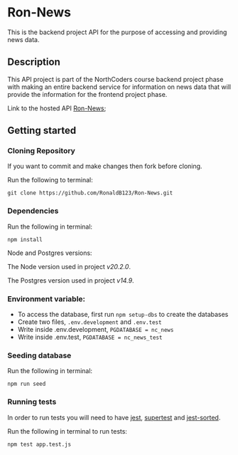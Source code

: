 # Ron-News

This is the backend project API for the purpose of accessing and providing news data.

## Description

This API project is part of the NorthCoders course backend project phase with making an entire backend service for information on news data that will provide the information for the frontend project phase.

Link to the hosted API [Ron-News](https://ron-news.onrender.com);

## Getting started

### Cloning Repository

If you want to commit and make changes then fork before cloning.

Run the following to terminal:

```
git clone https://github.com/RonaldB123/Ron-News.git
```

### Dependencies

Run the following in terminal: 

```
npm install
```

Node and Postgres versions:

The Node version used in project *v20.2.0*. 

The Postgres version used in project *v14.9*. 

### Environment variable:

- To access the database, first run `npm setup-dbs` to create the databases
- Create two files, `.env.development` and `.env.test`
- Write inside .env.development, `PGDATABASE = nc_news`
- Write inside .env.test, `PGDATABASE = nc_news_test`

### Seeding database

Run the following in terminal:

```
npm run seed
```

### Running tests

In order to run tests you will need to have [jest](https://jestjs.io/docs/getting-started),  [supertest](https://www.npmjs.com/package/supertest) and [jest-sorted](https://www.npmjs.com/package/jest-sorted).

Run the following in terminal to run tests:

```
npm test app.test.js
```